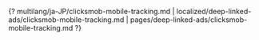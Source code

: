 {? multilang/ja-JP/clicksmob-mobile-tracking.md | localized/deep-linked-ads/clicksmob-mobile-tracking.md | pages/deep-linked-ads/clicksmob-mobile-tracking.md ?}
